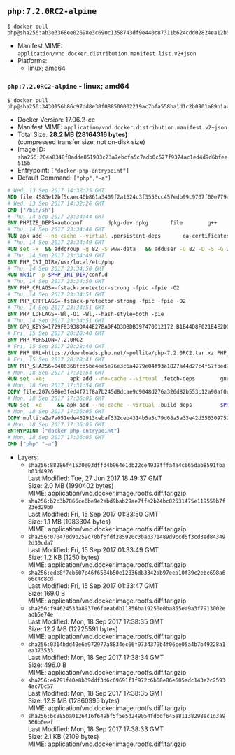 ## `php:7.2.0RC2-alpine`

```console
$ docker pull php@sha256:ab3e3368ee02698e3c690c1358743df9e440c87311b624cdd02824ea12b5e4e8
```

-	Manifest MIME: `application/vnd.docker.distribution.manifest.list.v2+json`
-	Platforms:
	-	linux; amd64

### `php:7.2.0RC2-alpine` - linux; amd64

```console
$ docker pull php@sha256:3430156b86c97dd8e38f088500002219ac7bfa558ba1d1c2b0901a89b1acbac4
```

-	Docker Version: 17.06.2-ce
-	Manifest MIME: `application/vnd.docker.distribution.manifest.v2+json`
-	Total Size: **28.2 MB (28164316 bytes)**  
	(compressed transfer size, not on-disk size)
-	Image ID: `sha256:204a8348f8adde051903c23a7ebcfa5c7adb0c527f9374ac1ed4d9d6bfee515b`
-	Entrypoint: `["docker-php-entrypoint"]`
-	Default Command: `["php","-a"]`

```dockerfile
# Wed, 13 Sep 2017 14:32:25 GMT
ADD file:4583e12bf5caec40b861a3409f2a1624c3f3556cc457edb99c9707f00e779e45 in / 
# Wed, 13 Sep 2017 14:32:26 GMT
CMD ["/bin/sh"]
# Thu, 14 Sep 2017 23:34:44 GMT
ENV PHPIZE_DEPS=autoconf 		dpkg-dev dpkg 		file 		g++ 		gcc 		libc-dev 		make 		pcre-dev 		pkgconf 		re2c
# Thu, 14 Sep 2017 23:34:48 GMT
RUN apk add --no-cache --virtual .persistent-deps 		ca-certificates 		curl 		tar 		xz
# Thu, 14 Sep 2017 23:34:49 GMT
RUN set -x 	&& addgroup -g 82 -S www-data 	&& adduser -u 82 -D -S -G www-data www-data
# Thu, 14 Sep 2017 23:34:49 GMT
ENV PHP_INI_DIR=/usr/local/etc/php
# Thu, 14 Sep 2017 23:34:50 GMT
RUN mkdir -p $PHP_INI_DIR/conf.d
# Thu, 14 Sep 2017 23:34:50 GMT
ENV PHP_CFLAGS=-fstack-protector-strong -fpic -fpie -O2
# Thu, 14 Sep 2017 23:34:51 GMT
ENV PHP_CPPFLAGS=-fstack-protector-strong -fpic -fpie -O2
# Thu, 14 Sep 2017 23:34:51 GMT
ENV PHP_LDFLAGS=-Wl,-O1 -Wl,--hash-style=both -pie
# Thu, 14 Sep 2017 23:34:51 GMT
ENV GPG_KEYS=1729F83938DA44E27BA0F4D3DBDB397470D12172 B1B44D8F021E4E2D6021E995DC9FF8D3EE5AF27F
# Fri, 15 Sep 2017 20:28:40 GMT
ENV PHP_VERSION=7.2.0RC2
# Fri, 15 Sep 2017 20:28:40 GMT
ENV PHP_URL=https://downloads.php.net/~pollita/php-7.2.0RC2.tar.xz PHP_ASC_URL=https://downloads.php.net/~pollita/php-7.2.0RC2.tar.xz.asc
# Fri, 15 Sep 2017 20:28:41 GMT
ENV PHP_SHA256=0406366fcd5be4ee5e76e3c6a4279e04f93a1827a44d27c4f57fbed9e01cd281 PHP_MD5=
# Mon, 18 Sep 2017 17:31:54 GMT
RUN set -xe; 		apk add --no-cache --virtual .fetch-deps 		gnupg 		openssl 	; 		mkdir -p /usr/src; 	cd /usr/src; 		wget -O php.tar.xz "$PHP_URL"; 		if [ -n "$PHP_SHA256" ]; then 		echo "$PHP_SHA256 *php.tar.xz" | sha256sum -c -; 	fi; 	if [ -n "$PHP_MD5" ]; then 		echo "$PHP_MD5 *php.tar.xz" | md5sum -c -; 	fi; 		if [ -n "$PHP_ASC_URL" ]; then 		wget -O php.tar.xz.asc "$PHP_ASC_URL"; 		export GNUPGHOME="$(mktemp -d)"; 		for key in $GPG_KEYS; do 			gpg --keyserver ha.pool.sks-keyservers.net --recv-keys "$key"; 		done; 		gpg --batch --verify php.tar.xz.asc php.tar.xz; 		rm -rf "$GNUPGHOME"; 	fi; 		apk del .fetch-deps
# Mon, 18 Sep 2017 17:31:54 GMT
COPY file:207c686e3fed4f71f8a7b245d8dcae9c9048d276a326d82b553c12a90af0c0ca in /usr/local/bin/ 
# Mon, 18 Sep 2017 17:36:05 GMT
RUN set -xe 	&& apk add --no-cache --virtual .build-deps 		$PHPIZE_DEPS 		coreutils 		curl-dev 		libedit-dev 		libxml2-dev 		openssl-dev 		sqlite-dev 		&& export CFLAGS="$PHP_CFLAGS" 		CPPFLAGS="$PHP_CPPFLAGS" 		LDFLAGS="$PHP_LDFLAGS" 	&& docker-php-source extract 	&& cd /usr/src/php 	&& gnuArch="$(dpkg-architecture --query DEB_BUILD_GNU_TYPE)" 	&& ./configure 		--build="$gnuArch" 		--with-config-file-path="$PHP_INI_DIR" 		--with-config-file-scan-dir="$PHP_INI_DIR/conf.d" 				--disable-cgi 				--enable-ftp 		--enable-mbstring 		--enable-mysqlnd 				--with-curl 		--with-libedit 		--with-openssl 		--with-zlib 				--with-pcre-regex=/usr 				$PHP_EXTRA_CONFIGURE_ARGS 	&& make -j "$(nproc)" 	&& make install 	&& { find /usr/local/bin /usr/local/sbin -type f -perm +0111 -exec strip --strip-all '{}' + || true; } 	&& make clean 	&& cd / 	&& docker-php-source delete 		&& runDeps="$( 		scanelf --needed --nobanner --recursive /usr/local 			| awk '{ gsub(/,/, "\nso:", $2); print "so:" $2 }' 			| sort -u 			| xargs -r apk info --installed 			| sort -u 	)" 	&& apk add --no-cache --virtual .php-rundeps $runDeps 		&& apk del .build-deps 		&& pecl update-channels 	&& rm -rf /tmp/pear ~/.pearrc
# Mon, 18 Sep 2017 17:36:05 GMT
COPY multi:a2a7a051ede432913cebaf532ceb4314b5a5c79d08a5a33e42d3563097520588 in /usr/local/bin/ 
# Mon, 18 Sep 2017 17:36:05 GMT
ENTRYPOINT ["docker-php-entrypoint"]
# Mon, 18 Sep 2017 17:36:05 GMT
CMD ["php" "-a"]
```

-	Layers:
	-	`sha256:88286f41530e93dffd4b964e1db22ce4939fffa4a4c665dab8591fbab03d4926`  
		Last Modified: Tue, 27 Jun 2017 18:49:37 GMT  
		Size: 2.0 MB (1990402 bytes)  
		MIME: application/vnd.docker.image.rootfs.diff.tar.gzip
	-	`sha256:b2c3b7866ce6be9e2abd9bab29ae7ffe2b24bc82531475e119559b7f23ed29b0`  
		Last Modified: Fri, 15 Sep 2017 01:33:50 GMT  
		Size: 1.1 MB (1083304 bytes)  
		MIME: application/vnd.docker.image.rootfs.diff.tar.gzip
	-	`sha256:070470d9b259c70bf6fdf285920c3bab371489d9ccd5f3cd3ed843492d30cda7`  
		Last Modified: Fri, 15 Sep 2017 01:33:49 GMT  
		Size: 1.2 KB (1250 bytes)  
		MIME: application/vnd.docker.image.rootfs.diff.tar.gzip
	-	`sha256:ede8f7cb607e46f6584b50e12836db3342ab97eea10f39c2ebc698a666c4c8cd`  
		Last Modified: Fri, 15 Sep 2017 01:33:47 GMT  
		Size: 169.0 B  
		MIME: application/vnd.docker.image.rootfs.diff.tar.gzip
	-	`sha256:f94624533a8937e6faeabdb11856ba19250e0ba855ea9a3f7913002eadb5e74e`  
		Last Modified: Mon, 18 Sep 2017 17:38:35 GMT  
		Size: 12.2 MB (12225591 bytes)  
		MIME: application/vnd.docker.image.rootfs.diff.tar.gzip
	-	`sha256:0314bdd40e6a972977a8834ec66f9734379b4f06ce05a4b7b49228a1ea373533`  
		Last Modified: Mon, 18 Sep 2017 17:38:34 GMT  
		Size: 496.0 B  
		MIME: application/vnd.docker.image.rootfs.diff.tar.gzip
	-	`sha256:e6791f40e8b39ddf3d6c69691f1f972c6b68e86e605adc143e2c25934ac78c57`  
		Last Modified: Mon, 18 Sep 2017 17:38:35 GMT  
		Size: 12.9 MB (12860995 bytes)  
		MIME: application/vnd.docker.image.rootfs.diff.tar.gzip
	-	`sha256:bc885ba0126416f649bf5f5e5d249054fdbdf645e81138298ec1d3a9566b0eef`  
		Last Modified: Mon, 18 Sep 2017 17:38:33 GMT  
		Size: 2.1 KB (2109 bytes)  
		MIME: application/vnd.docker.image.rootfs.diff.tar.gzip
